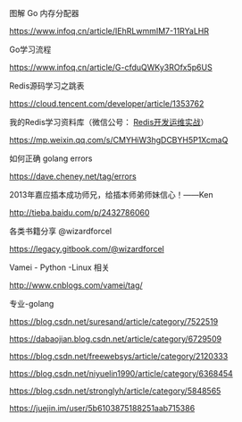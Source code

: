 图解 Go 内存分配器

https://www.infoq.cn/article/IEhRLwmmIM7-11RYaLHR

Go学习流程

https://www.infoq.cn/article/G-cfduQWKy3ROfx5p6US

Redis源码学习之跳表

https://cloud.tencent.com/developer/article/1353762

我的Redis学习资料库（微信公号： [Redis开发运维实战](javascript:void(0);)）

https://mp.weixin.qq.com/s/CMYHiW3hgDCBYH5P1XcmaQ

如何正确 golang errors 

https://dave.cheney.net/tag/errors

2013年嘉应插本成功师兄，给插本师弟师妹信心！——Ken

http://tieba.baidu.com/p/2432786060

各类书籍分享 @wizardforcel

https://legacy.gitbook.com/@wizardforcel

Vamei - Python -Linux 相关

http://www.cnblogs.com/vamei/tag/



专业-golang

https://blog.csdn.net/suresand/article/category/7522519

https://dabaojian.blog.csdn.net/article/category/6729509

https://blog.csdn.net/freewebsys/article/category/2120333

https://blog.csdn.net/niyuelin1990/article/category/6368454

https://blog.csdn.net/stronglyh/article/category/5848565

https://juejin.im/user/5b6103875188251aab715386
